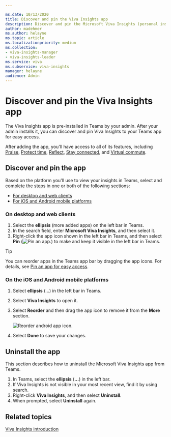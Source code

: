 ```yaml
---

ms.date: 10/13/2020
title: Discover and pin the Viva Insights app
description: Discover and pin the Microsoft Viva Insights (personal insights) app 
author: madehmer
ms.author: helayne
ms.topic: article
ms.localizationpriority: medium 
ms.collection: 
- viva-insights-manager
- viva-insights-leader
ms.service: viva
ms.subservice: viva-insights
manager: helayne
audience: Admin
---
```


# Discover and pin the Viva Insights app

The Viva Insights app is pre-installed in Teams by your admin. After your admin installs it, you can discover and pin Viva Insights to your Teams app for easy access.

After adding the app, you'll have access to all of its features, including [Praise](viva-insights-praise.md), [Protect time](viva-insights-protect-time.md), [Reflect](viva-insights-reflect.md), [Stay connected](viva-insights-stay-connected.md), and [Virtual commute](viva-insights-virtual-commute.md).

## Discover and pin the app

Based on the platform you'll use to view your insights in Teams, select and complete the steps in one or both of the following sections:

* [For desktop and web clients](#on-desktop-and-web-clients)
* [For iOS and Android mobile platforms](#on-the-ios-and-android-mobile-platforms)

### On desktop and web clients

1. Select the **ellipsis** (more added apps) on the left bar in Teams.
2. In the search field, enter **Microsoft Viva Insights**, and then select it.
3. Right-click the app icon shown in the left bar in Teams, and then select **Pin** (![Pin an app.](Images/pin.png)) to make and keep it visible in the left bar in Teams.

>[!Tip]
>You can reorder apps in the Teams app bar by dragging the app icons. For details, see [Pin an app for easy access](https://support.microsoft.com/office/pin-an-app-for-easy-access-3045fd44-6604-4ba7-8ecc-1c0d525e89ec).

### On the iOS and Android mobile platforms

1. Select **ellipsis** (...) in the left bar in Teams.  
2. Select **Viva Insights** to open it.
3. Select **Reorder** and then drag the app icon to remove it from the **More** section.

   ![Reorder android app icon.](Images/ios-android.png)

4. Select **Done** to save your changes.

## Uninstall the app

This section describes how to uninstall the Microsoft Viva Insights app from Teams.

1. In Teams, select the **ellipsis** (**...**) in the left bar.
2. If Viva Insights is not visible in your most recent view, find it by using search.
3. Right-click **Viva Insights**, and then select **Uninstall**.
4. When prompted, select **Uninstall** again.

## Related topics

[Viva Insights introduction](viva-teams-app.md)

